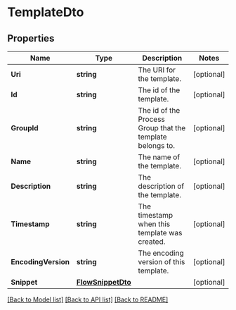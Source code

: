 # TemplateDto

## Properties

Name | Type | Description | Notes
------------ | ------------- | ------------- | -------------
**Uri** | **string** | The URI for the template. | [optional] 
**Id** | **string** | The id of the template. | [optional] 
**GroupId** | **string** | The id of the Process Group that the template belongs to. | [optional] 
**Name** | **string** | The name of the template. | [optional] 
**Description** | **string** | The description of the template. | [optional] 
**Timestamp** | **string** | The timestamp when this template was created. | [optional] 
**EncodingVersion** | **string** | The encoding version of this template. | [optional] 
**Snippet** | [**FlowSnippetDto**](FlowSnippetDTO.md) |  | [optional] 

[[Back to Model list]](../README.md#documentation-for-models) [[Back to API list]](../README.md#documentation-for-api-endpoints) [[Back to README]](../README.md)


